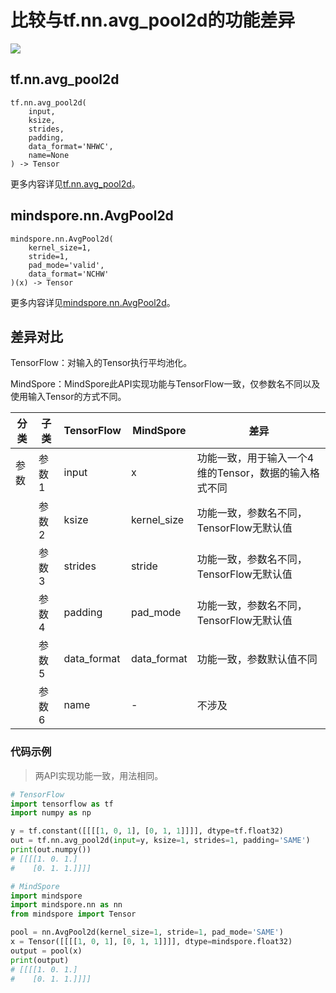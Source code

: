 # 比较与tf.nn.avg_pool2d的功能差异

<a href="https://gitee.com/mindspore/docs/blob/r2.0/docs/mindspore/source_zh_cn/note/api_mapping/tensorflow_diff/AvgPool2d.md" target="_blank"><img src="https://mindspore-website.obs.cn-north-4.myhuaweicloud.com/website-images/r2.0/resource/_static/logo_source.png"></a>

## tf.nn.avg_pool2d

```text
tf.nn.avg_pool2d(
    input,
    ksize,
    strides,
    padding,
    data_format='NHWC',
    name=None
) -> Tensor
```

更多内容详见[tf.nn.avg_pool2d](https://tensorflow.google.cn/versions/r2.6/api_docs/python/tf/nn/avg_pool2d)。

## mindspore.nn.AvgPool2d

```text
mindspore.nn.AvgPool2d(
    kernel_size=1,
    stride=1,
    pad_mode='valid',
    data_format='NCHW'
)(x) -> Tensor
```

更多内容详见[mindspore.nn.AvgPool2d](https://www.mindspore.cn/docs/zh-CN/r2.0/api_python/nn/mindspore.nn.AvgPool2d.html)。

## 差异对比

TensorFlow：对输入的Tensor执行平均池化。

MindSpore：MindSpore此API实现功能与TensorFlow一致，仅参数名不同以及使用输入Tensor的方式不同。

| 分类 | 子类  | TensorFlow  | MindSpore   | 差异                                                  |
| ---- | ----- | ----------- | ----------- | ----------------------------------------------------- |
| 参数 | 参数1 | input       | x           | 功能一致，用于输入一个4维的Tensor，数据的输入格式不同 |
|      | 参数2 | ksize       | kernel_size | 功能一致，参数名不同，TensorFlow无默认值              |
|      | 参数3 | strides     | stride      | 功能一致，参数名不同，TensorFlow无默认值              |
|      | 参数4 | padding     | pad_mode    | 功能一致，参数名不同，TensorFlow无默认值              |
|      | 参数5 | data_format | data_format | 功能一致，参数默认值不同                                 |
|      | 参数6 | name | - | 不涉及        |

### 代码示例

> 两API实现功能一致，用法相同。

```python
# TensorFlow
import tensorflow as tf
import numpy as np

y = tf.constant([[[[1, 0, 1], [0, 1, 1]]]], dtype=tf.float32)
out = tf.nn.avg_pool2d(input=y, ksize=1, strides=1, padding='SAME')
print(out.numpy())
# [[[[1. 0. 1.]
#    [0. 1. 1.]]]]

# MindSpore
import mindspore
import mindspore.nn as nn
from mindspore import Tensor

pool = nn.AvgPool2d(kernel_size=1, stride=1, pad_mode='SAME')
x = Tensor([[[[1, 0, 1], [0, 1, 1]]]], dtype=mindspore.float32)
output = pool(x)
print(output)
# [[[[1. 0. 1.]
#    [0. 1. 1.]]]]
```
